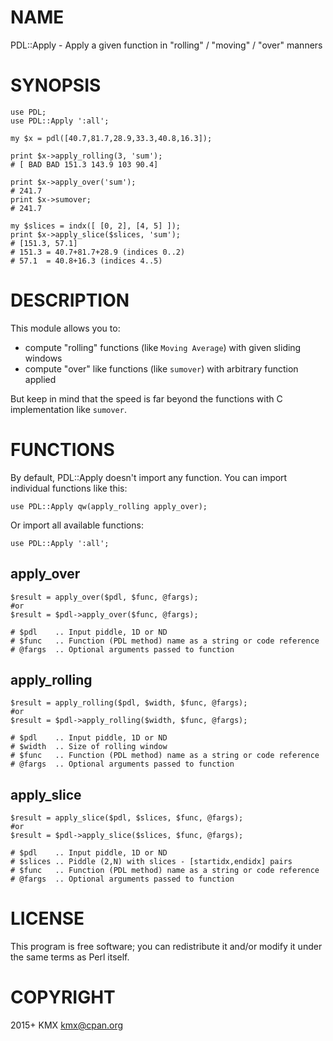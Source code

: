 # NAME

PDL::Apply - Apply a given function in "rolling" / "moving" / "over" manners

# SYNOPSIS

    use PDL;
    use PDL::Apply ':all';

    my $x = pdl([40.7,81.7,28.9,33.3,40.8,16.3]);

    print $x->apply_rolling(3, 'sum');
    # [ BAD BAD 151.3 143.9 103 90.4]

    print $x->apply_over('sum');
    # 241.7
    print $x->sumover;
    # 241.7

    my $slices = indx([ [0, 2], [4, 5] ]);
    print $x->apply_slice($slices, 'sum');
    # [151.3, 57.1]
    # 151.3 = 40.7+81.7+28.9 (indices 0..2)
    # 57.1  = 40.8+16.3 (indices 4..5)

# DESCRIPTION

This module allows you to:

- compute "rolling" functions (like `Moving Average`) with given sliding windows
- compute "over" like functions (like `sumover`) with arbitrary function applied

But keep in mind that the speed is far beyond the functions with C implementation like `sumover`.

# FUNCTIONS

By default, PDL::Apply doesn't import any function. You can import individual functions like this:

    use PDL::Apply qw(apply_rolling apply_over);

Or import all available functions:

    use PDL::Apply ':all';

## apply\_over

    $result = apply_over($pdl, $func, @fargs);
    #or
    $result = $pdl->apply_over($func, @fargs);

    # $pdl    .. Input piddle, 1D or ND
    # $func   .. Function (PDL method) name as a string or code reference
    # @fargs  .. Optional arguments passed to function

## apply\_rolling

    $result = apply_rolling($pdl, $width, $func, @fargs);
    #or
    $result = $pdl->apply_rolling($width, $func, @fargs);

    # $pdl    .. Input piddle, 1D or ND
    # $width  .. Size of rolling window
    # $func   .. Function (PDL method) name as a string or code reference
    # @fargs  .. Optional arguments passed to function

## apply\_slice

    $result = apply_slice($pdl, $slices, $func, @fargs);
    #or
    $result = $pdl->apply_slice($slices, $func, @fargs);

    # $pdl    .. Input piddle, 1D or ND
    # $slices .. Piddle (2,N) with slices - [startidx,endidx] pairs
    # $func   .. Function (PDL method) name as a string or code reference
    # @fargs  .. Optional arguments passed to function

# LICENSE

This program is free software; you can redistribute it and/or modify it under the same terms as Perl itself.

# COPYRIGHT

2015+ KMX <kmx@cpan.org>
